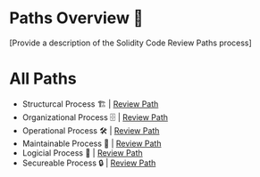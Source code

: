 # Paths Overview 🚦

[Provide a description of the Solidity Code Review Paths process]

# All Paths 
- Structurcal Process 🏗️ | [Review Path](./structural/1-structure-review.md)
- Organizational Process 🗄️ | [Review Path](./organizational/2-organization-review.md)
- Operational Process 🛠️ | [Review Path](./operational/3-operations-review.md)
- Maintainable Process 💪 | [Review Path](./maintainable/4-maintenance-review.md)
- Logicial Process 🧠 | [Review Path](./logicial/5-logic-review.md)
- Secureable Process 🔒 | [Review Path](./secureable/6-security-review.md)